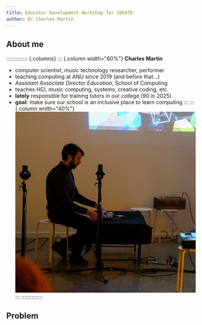 ```yaml
---
title: Educator Development Workshop for IDEATE
author: Dr Charles Martin
---
```


## About me

:::::::::::::: {.columns}
::: {.column width="60%"}
**Charles Martin**

- computer scientist, music technology researcher, performer
- teaching computing at ANU since 2019 (and before that...)
- _Assistant Associate Director Education_, School of Computing
- teaches HCI, music computing, systems, creative coding, etc.
- **lately** responsible for training tutors in our college (90 in 2025)
- **goal:** make sure our school is an inclusive place to learn computing
:::
::: {.column width="40%"}
![Charles playing synths (photo by Sandy Ma)](img/2024-05-29-concert-8-small.jpg)
:::
::::::::::::::

## Problem

> 